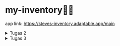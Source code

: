 # my-inventory🌻🌼
app link: https://steves-inventory.adaptable.app/main

<details>
<summary>Tugas 2</summary>

#### Implementasi Model-View-Template (MVT) pada Django
**Steps:**
1.  Membuat proyek Django baru  
    * Membuat  dierktori dengan nama aplikasi yang diinginkan dan membuat file   dependencies seperti file [requirements](/requirements.txt) yang berisi kumpulan modul/library framework yang diperlukan.  
    * Menjalankan virtual environtment dengan menjalankan perintah `env\Scripts\activate.bat`.  
    * Menginstal dependencies tersebut dengan menjalankan perintah `pip install -r requirements.txt`.  
    * Setelah menginstall dependencies tersebut, buat poyek Django dengan perintah `django-admin startproject my_inventory .`
2.  Membuat aplikasi dengan nama main pada proyek tersebut.  
    Menjalankan perintah `python manage.py startapp main`. Django akan membuat direktori [main](/main) yang merupakan sebuah direktori aplikasi untuk mengkonfigurasi fungsionalitas pada aplikasi tersebut. Pada direktori tersebut juga terdapat file-file seperti  `models.py`, `views.py`, `urls.py`, dsb.
3.  Melakukan routing pada proyek agar dapat menjalankan aplikasi main.
    Agar dapat menjalankan aplikasi main, dalam `settings.py` tedapat variable `INSTALLED_APPS` dan tambahkan `main` ke dalam isi list tersebut. Hal tersebut berfungsi untuk mengakses model, tampilan, fungsi, dll pada aplikasi `main`
4.  Membuat model pada aplikasi main dengan nama Item dan memiliki atribut.  
    *  File `models.py` dalam direktori main membuat model `Item` yang menerapkan `models.Model` yang merupakan kelas dasar untuk mendefinisikan model pada Django.
    * Pada class tersebut, tambahkan atribut-atribut seperti `name`, `amount`, dan `description`
    * Sertakan pula tipe data yang ssesuai seperti `CharField`, `IntegerField`, dan `TextField`.
    * Agar perubahan pada model dapat dideteksi dalam proyek, jalankan `python manage.py makemigrations` untuk mekciptakan perubahan model.
    * Jalankan perintah `python manage.py migrate` untuk mengimplementasikan perubahan model tersebut.
5.  Membuat sebuah fungsi pada views.py untuk dikembalikan ke dalam sebuah template HTML
    * Tambahkan kode `from django.shortcuts import render` pada file `views.py` dalam folder `main`. kode tersebut berguna untuk me-render tampilan HTML menggunakan data yang ada
    * Membuat fungsi `show_main` pada `views.py` yang menerima parameter `request`
    * Tambahkan variable berupa directory berisi data yang akan diteruskan ke tampilan HTML
    * Fungsi `show_main` tersebut mereturn fungsi render yang meneruskan 3 argumen, yaitu `request`, `main.html`(nama file html yang menjadi target untuk merender data tersebut), dan `context`.
6.  Membuat sebuah routing pada `urls.py` aplikasi main untuk memetakan fungsi yang telah dibuat pada `views.py`.
    * Membuat file `urls.py` dalam folder `main`
    * Mengimport `path` dari library `django.urls` dan fungsi `show_main` dari file views.py yang berada di main.
    * Tambahkan variable `urlpatterns` yang berbentuk list.
    * Tambahkan pola URL menggunakan fungsi `path` 
    * Pada parameter fungsi path,  masukan fungsi `show_main` yang sudah di import pada fungsi tersebut.
7.  Melakukan deployment ke Adaptable terhadap aplikasi yang sudah dibuat.
    * Sign in Adaptable menggunakan GitHub, dan sambungkan repository
    * Pilih repository yag akan dibuat menjadi web
    * Pilih `Python App Template` sebagai template deployment dan `PostgreSQL`sebagai tipe basis data yang akan digunakan.
    * Sesuaikan python yang digunakan pada perangkat
    * Tambahkan `Start Command` yang berisi dengan perintah `python manage.py migrate && gunicorn my_inventory.wsgi`
    * Ceklis `HTTP Listener on PORT`
    * Klik `Deploy App`

**Bagan yang berisi request client ke web aplikasi berbasis Django**
![bagan-django](https://github.com/nadriha/my-inventory/assets/116888619/caa929ae-6fe5-4845-a346-6f64004d2dc4)

Pada bagan tersebut dilihat bahwa request datang dari user yang ditangkap oleh `urls.py`. Kemudian oleh `urls.py` diteruskan ke `views.py` yang akan memproses request tersebut. `views.py` meminta `models.py` mengakses database untuk mengambil data dan akan dikembalikan lagi ke `models.py` dan diteruskan lagi ke `views.py`. Data yang sudah didapat dari `views.py` render oleh `template` dan diberikan lagi ke `views.py` untuk menjadi response kepada user.

**Mengapa kita menggunakan virtual environment? Apakah kita tetap dapat membuat aplikasi web berbasis Django tanpa menggunakan virtual environment?**  
Kita tetap dapat membuat aplikasi web berbasis Django tanpa menggunakan virtual environment, tetapi dianjurkan untuk menggunakan virtual environment karena dengan menggunakan virtual environment, kita membuat lingkungan yang terisolasi yang tidak saling terkait dan dapat diaktifkan atau dinonaktifkan sesuai kebutuhan. Hal tersebut bisa digunakan untuk mengelola dependencies proyek secara terpisah dan memungkinkan menggunakan versi Django dan Python yang berbeda.

**Jelaskan apakah itu MVC, MVT, MVVM dan perbedaan dari ketiganya.**
* **MVC(Model-View-Controller)**
Membagi kode aplikasi dibagi menjadi 3 komponen, yaitu untuk 
a. Model: Komponen untuk menyimpan data aplikasi, tidak ada kaitannya dengan tampilan aplikasi. Model berfungsi untuk komunikasi dengan database dan jaringan.  
b. View: Komoponen untuk membuat UI yang mengatur tampilan dari data yang diterima dari Model.  
c. Controller: Penghubung antara View dan Model. Mengandung logika dari aplikasi.
* **MVT (Model-View-Template)**
Sama seperti MVC, kode dibagi aplikasi dibagi menjadi 3 komponen, yaitu  
a. Model: Tempat untuk data seperti dalam MVC.  
b. View: Komponen untuk membuat tampilan, sama seperti dalam MVC.    
c. Template: Komponen untuk mengatur bagaimana data ditampilkan di tampilan.
Mirip dengan MVC tetapi perbedaan terdapat komponen `Template` yang berperan sebagai komponen untuk menampilkan page content dan biasanya berisi kode HTML yang merender data.
* **MVVM (Model-View-ViewModel)**  
Sama juga seperti MVC, kode dibagi aplikasi dibagi menjadi 3 komponen, yaitu  
a. Model: Komponen ini berfungsi sebagai tempat untuk data aplikasi  
b. View: Kode yang akan ditampilkan pada layar aplikasi, memberi tahu ViewModel tentang input dari pengguna, dan tidak ada logika aplikasi di dalam komponen ini.  
c. ViewModel: Perantara antara Model Dan View. Komponen ini menyediakan dan menjaga koneksi aliran data dan memastikan jika data berubah pada model, maka tampilan juga diperbaharui.  
Perbedaan terdapat pada ViewModel yang hanya menjadi jembatan antara Model dan View

</details>

<details>
<summary>Tugas 3</summary>

#### Form dan Data Delivery

**Apa perbedaan antara form POST dan form GET dalam Django?**
Method GET dan POST digunakan untuk mengirim data dari client ke server dalam HTTP, tetapi perbedaan utama antara keduanya adalah bahwa method GET membawa parameter permintaan yang ditambahkan dalam string URLnya, sedangkan POST membawa parameter permintaan dalam body, yang membuatnya lebih aman dalam pengiriman data dari client ke server.  
contoh:  
GET = https://www.google.com/search?q=<b>whats+get+method</b>..  
POST = https://www.dummyweb.com/submit-form

**Apa perbedaan utama antara XML, JSON, dan HTML dalam konteks pengiriman data?**
* **XML**  
XML adalah markup language yang diguankan untuk menyimpan dan mengirimkan data. XML didefinisikan sebagai aturan untuk mengubah dokumen menjadi sebuah kode yang dapat dibaca oleh mesin dan juga manusia. XML memiliki fleksibilitas yang tinggi karena dapat digunakan untuk mendefinisikan tipe data yang bebas. XML menggunakan sintaks yang berbasis tag dengan elemen yang diapit oleh tanda kurung sudut (<>).  

* **JSON**  
Berbeda dari XML, JSON merupakan format file berbasis teks yang mudah dibaca oleh manusia yang umumnya digunakan dalam proses pertukaran data antara server dan client. JSON menggunakan sintaksis yang berbasis objek dengan pasangan nama-nilai yang diapit oleh kurung kurawal {} seperti dictionary pada python. JSON digunakan secara luas dalam pengembangan web untuk pertukaran data antara server dan klien.  

* **HTML**  
Sama seperti XML, HTML adalah markup language yang digunakan untuk membuat halaman website dan aplikasi web. HTML biasanya digunakan dalam pembuatan tampilan dan struktur halaman web dan memiliki aturan yang lebih terbatas dibandingkan dengan XML dan JSON. HTML menggunakan sintaksis yang mirip dengan XML, tetapi memiliki tujuan yang berbeda dan penamaan tipe data lebih terbatas.  

**Mengapa JSON sering digunakan dalam pertukaran data antara aplikasi web modern?**  
JSON sering digunakan dalam pertukaran data karena dapat mempermudah proses pertukaran data dan mengolah proses data pada web. JSON memiliki format teks yang ringan dan memiliki format data yang mudah diurai tanpa perlu menulis banyak kode dalam berbagai bahasa pemrograman yang berbeda. Hal ini menjadikan JSON sangat efisien dalam mentransfer dan menggunakan data tidak seperti pada XML.

**Jelaskan bagaimana cara kamu mengimplementasikan checklist di atas secara step-by-step**  
1.  Menginisiasi kerangka struktur untuk views
    *   Membuat folder `templates` pada direktori utama dan membat file `base.html`. File ini akan menjadi template yang digunakan untuk halaman lainnya
        ```
        {% load static %}
            <!DOCTYPE html>
            <html lang="en">
                <head>
                    <meta charset="UTF-8" />
                    <meta
                        name="viewport"
                        content="width=device-width, initial-scale=1.0"
                    />
                    {% block meta %}
                    {% endblock meta %}
                </head>

                <body>
                    {% block content %}
                    {% endblock content %}
                </body>
            </html>
        ```
        
    *   Menginisiasi template `base.html` pada `settings.py`
    *   Menambahkan kode template extending pada berkas `main.html`  
        kode template exteding yaitu berupa `{% extends 'base.html' %}` dan isi konten yang diapit dengan template tag 
        ```
        {% block content %}
            ...
        {% endblock content %}
        ```


**Postman**  

</details>

